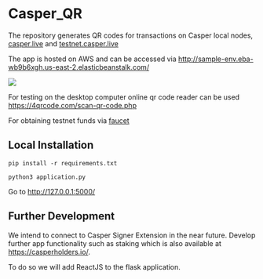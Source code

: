 # Casper_QR

The repository generates QR codes for transactions on Casper local nodes, [casper.live](https://cspr.live) and [testnet.casper.live](https://testnet.cspr.live)

The app is hosted on AWS and can be accessed via http://sample-env.eba-wb9b6xgh.us-east-2.elasticbeanstalk.com/

![](https://i.imgur.com/875Jvcs.jpg)

For testing on the desktop computer online qr code reader can be used https://4qrcode.com/scan-qr-code.php

For obtaining testnet funds via [faucet](https://testnet.cspr.live/tools/faucet)

## Local Installation

`pip install -r requirements.txt`

`python3 application.py`

Go to http://127.0.0.1:5000/

## Further Development

We intend to connect to Casper Signer Extension in the near future. Develop further app functionality such as staking which is also available at https://casperholders.io/.

To do so we will add ReactJS to the flask application.
